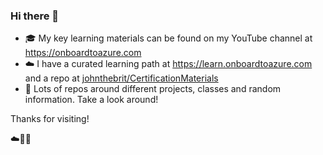 ### Hi there 👋

- 🎓 My key learning materials can be found on my YouTube channel at https://onboardtoazure.com
- ☁️ I have a curated learning path at https://learn.onboardtoazure.com and a repo at [johnthebrit/CertificationMaterials](https://github.com/johnthebrit/CertificationMaterials)
- 🔎 Lots of repos around different projects, classes and random information. Take a look around!

Thanks for visiting!

☁️🤙💪


<!--
**johnthebrit/johnthebrit** is a ✨ _special_ ✨ repository because its `README.md` (this file) appears on your GitHub profile.

Here are some ideas to get you started:

- 🔭 I’m currently working on ...
- 🌱 I’m currently learning ...
- 👯 I’m looking to collaborate on ...
- 🤔 I’m looking for help with ...v
- 💬 Ask me about ...
- 📫 How to reach me: ...
- 😄 Pronouns: ...
- ⚡ Fun fact: ...
-->
